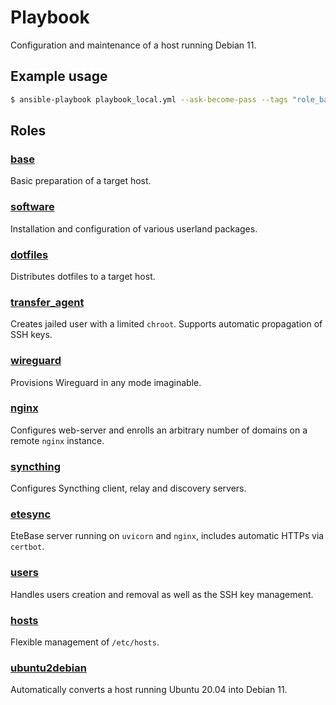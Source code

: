 # Playbook

Configuration and maintenance of a host running Debian 11.


## Example usage

```sh
$ ansible-playbook playbook_local.yml --ask-become-pass --tags "role_base,role_software"
```


## Roles

### [base](/roles/base/)
Basic preparation of a target host.

### [software](/roles/software/)
Installation and configuration of various userland packages.

### [dotfiles](/roles/dotfiles/)
Distributes dotfiles to a target host.

### [transfer_agent](/roles/transfer_agent/)
Creates jailed user with a limited `chroot`. Supports automatic propagation of SSH keys.

### [wireguard](/roles/wireguard/)
Provisions Wireguard in any mode imaginable.

### [nginx](/roles/nginx/)
Configures web-server and enrolls an arbitrary number of domains on a remote `nginx` instance.

### [syncthing](/roles/syncthing)
Configures Syncthing client, relay and discovery servers.

### [etesync](/roles/etesync/)
EteBase server running on `uvicorn` and `nginx`, includes automatic HTTPs via `certbot`.

### [users](/roles/users/)
Handles users creation and removal as well as the SSH key management.

### [hosts](/roles/hosts)
Flexible management of `/etc/hosts`.

### [ubuntu2debian](/roles/ubuntu2debian/)
Automatically converts a host running Ubuntu 20.04 into Debian 11.
